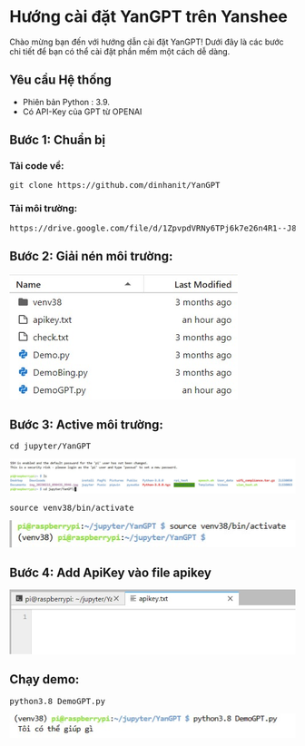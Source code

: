 # Hướng cài đặt YanGPT trên Yanshee

Chào mừng bạn đến với hướng dẫn cài đặt YanGPT! Dưới đây là các bước chi tiết để bạn có thể cài đặt phần mềm một cách dễ dàng.

## Yêu cầu Hệ thống

- Phiên bản Python : 3.9.
- Có API-Key của GPT từ OPENAI

## Bước 1: Chuẩn bị
### Tải code về: 
<pre>
git clone https://github.com/dinhanit/YanGPT
</pre>
### Tải môi trường: 
<pre>
https://drive.google.com/file/d/1ZpvpdVRNy6TPj6k7e26n4R1--J8cmzut/view?usp=sharing
</pre>
## Bước 2: Giải nén môi trường:
![Logo 3](https://github.com/dinhanit/Yan/blob/main/GuideYanGPT/5.jpg)

## Bước 3: Active môi trường:
<pre>
cd jupyter/YanGPT
</pre>
![Logo 1](https://github.com/dinhanit/Yan/blob/main/GuideYanGPT/1.jpg)
<pre>
source venv38/bin/activate
</pre>
![Logo 2](https://github.com/dinhanit/Yan/blob/main/GuideYanGPT/2.jpg)

## Bước 4: Add ApiKey vào file apikey
![Logo 3](https://github.com/dinhanit/Yan/blob/main/GuideYanGPT/3.jpg)

## Chạy demo:
<pre>
python3.8 DemoGPT.py
</pre>
![Logo 4](https://github.com/dinhanit/Yan/blob/main/GuideYanGPT/4.jpg)

